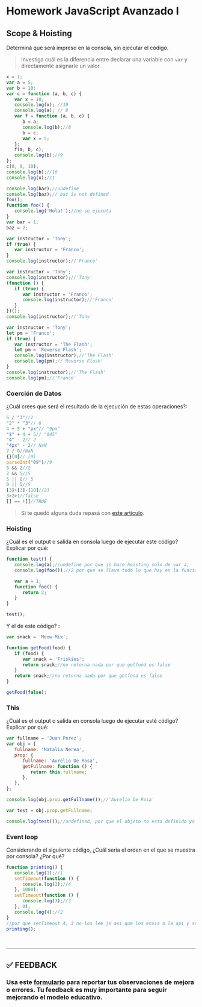 # Homework JavaScript Avanzado I

## Scope & Hoisting

Determiná que será impreso en la consola, sin ejecutar el código.

> Investiga cuál es la diferencia entre declarar una variable con `var` y directamente asignarle un valor.

```javascript
x = 1;
var a = 5;
var b = 10;
var c = function (a, b, c) {
   var x = 10;
   console.log(x); //10
   console.log(a); // 8
   var f = function (a, b, c) {
      b = a;
      console.log(b);//8
      b = c; 
      var x = 5; 
   };
   f(a, b, c);
   console.log(b);//9
};
c(8, 9, 10);
console.log(b);//10
console.log(x);//1
```

```javascript
console.log(bar);//undefine
console.log(baz);// baz is not defined
foo();
function foo() {
   console.log('Hola!');//no se ejecuta
}
var bar = 1;
baz = 2;
```

```javascript
var instructor = 'Tony';
if (true) {
   var instructor = 'Franco';
}
console.log(instructor);//'Franco'
```

```javascript
var instructor = 'Tony';
console.log(instructor);//'Tony'
(function () {
   if (true) {
      var instructor = 'Franco';
      console.log(instructor);//'Franco'
   }
})();
console.log(instructor);//'Tony'
```

```javascript
var instructor = 'Tony';
let pm = 'Franco';
if (true) {
   var instructor = 'The Flash';
   let pm = 'Reverse Flash';
   console.log(instructor);//'The Flash'
   console.log(pm);//'Reverse Flash'
}
console.log(instructor);//'The Flash'
console.log(pm);//'Franco'
```

### Coerción de Datos

¿Cuál crees que será el resultado de la ejecución de estas operaciones?:

```javascript
6 / "3"//2
"2" * "3"// 6
4 + 5 + "px"// "9px"
"$" + 4 + 5// "$45"
"4" - 2// 2
"4px" - 2// NaN
7 / 0//NaN
{}[0]// [0]
parseInt("09")//9
5 && 2//2
2 && 5//5
5 || 0// 5
0 || 5//5
[3]+[3]-[10]//23
3>2>1//false
[] == ![]//TRUE
```

> Si te quedó alguna duda repasá con [este artículo](http://javascript.info/tutorial/object-conversion).

### Hoisting

¿Cuál es el output o salida en consola luego de ejecutar este código? Explicar por qué:

```javascript
function test() {
   console.log(a);//undefine por que js hace hoisting solo de var a;
   console.log(foo());//2 por que se lleva todo lo que hay en la funcion

   var a = 1;
   function foo() {
      return 2;
   }
}

test();
```

Y el de este código? :

```javascript
var snack = 'Meow Mix';

function getFood(food) {
   if (food) {
      var snack = 'Friskies';
      return snack;//no retorna nada por que getfood es false
   }
   return snack;//no retorna nada por que getfood es false
}

getFood(false);
```

### This

¿Cuál es el output o salida en consola luego de ejecutar esté código? Explicar por qué:

```javascript
var fullname = 'Juan Perez';
var obj = {
   fullname: 'Natalia Nerea',
   prop: {
      fullname: 'Aurelio De Rosa',
      getFullname: function () {
         return this.fullname;
      },
   },
};

console.log(obj.prop.getFullname());//'Aurelio De Rosa'

var test = obj.prop.getFullname;

console.log(test());//undefined, por que el objeto no esta definido ya que esta dentro de una funcion 
```

### Event loop

Considerando el siguiente código, ¿Cuál sería el orden en el que se muestra por consola? ¿Por qué?

```javascript
function printing() {
   console.log(1);//1
   setTimeout(function () {
      console.log(2);//4
   }, 1000);
   setTimeout(function () {
      console.log(3);//3
   }, 0);
   console.log(4);//2
}
//por que setTimeout 4, 3 no los lee js asi que los envia a la api y seran devueltas y ejecutadas luego de que 1,2 sea ejecutado
printing();
```

</br >

---

## **✅ FEEDBACK**

### Usa este [**formulario**](https://docs.google.com/forms/d/e/1FAIpQLSe1MybH_Y-xcp1RP0jKPLndLdJYg8cwyHkSb9MwSrEjoxyzWg/viewform) para reportar tus observaciones de mejora o errores. Tu feedback es muy importante para seguir mejorando el modelo educativo.

